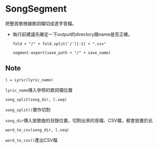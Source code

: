 SongSegment
=============================
把整首歌根據歌詞檔切成逐字音檔。
* 執行前建議先確定一下output的directory跟name是否正確。

    ``fold + "/" + fold.split('/')[-1] + ".csv"``

    ``segment.export(save_path + "/" + save_name)``


Note
----
    l = Lyric(lyric_name)
``lyric_name``傳入參照的歌詞檔位置

    song_split(song_dir, l.seq)
    
``song_split()``實作切割

``song_dir``傳入放歌曲的目錄位置，切割出來的音檔、CSV檔，都會放置於此


    word_to_csv(song_dir, l.seq)
    
``word_to_csv()``產出CSV檔
